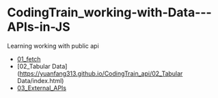 # CodingTrain_working-with-Data---APIs-in-JS
 Learning working with public api
 
 * [01_fetch](https://yuanfang313.github.io/CodingTrain_api/01_fetch/index.html)
 * [02_Tabular Data](https://yuanfang313.github.io/CodingTrain_api/02_Tabular Data/index.html)
 * [03_External_APIs](https://yuanfang313.github.io/CodingTrain_api/03_External_APIs/index.html)
